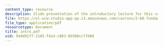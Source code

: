 ```yaml
---
content_type: resource
description: Slide presentation of the introductory lecture for this course.
file: https://ol-ocw-studio-app-qa.s3.amazonaws.com/courses/2-60-fundamentals-of-advanced-energy-conversion-spring-2004/9a9d91f71145f41dc863bb500cc77d8d_intro.pdf
file_type: application/pdf
resourcetype: Document
title: intro.pdf
uid: 9a9d91f7-1145-f41d-c863-bb500cc77d8d
---
```

